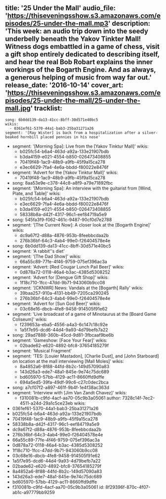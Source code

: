 title: '25 Under the Mall'
audio_file: 'https://thiseveningsshow.s3.amazonaws.com/episodes/25-under-the-mall.mp3'
description: 'This week: an audio trip down into the seedy underbelly beneath the Yakov Tinkter Mall! Witness dogs embattled in a game of chess, visit a gift shop entirely dedicated to describing itself, and hear the real Bob Robart explains the inner workings of the Bogarth Engine. And as always, a generous helping of music from way far out.'
release_date: '2016-10-14'
cover_art: 'https://thiseveningsshow.s3.amazonaws.com/episodes/25-under-the-mall/25-under-the-mall.jpg'
tracklist:
  -
    song: 6b0dd139-da13-41cc-8bff-30d571e40bc5
    wikis:
      - 0361ef61-5370-44a1-bab3-25ba31271a26
    segment: '[Ray Wister] is back from a hospitalization after a silver-beaked hornbill placed pennies in his nose'
  -
    segment: '[Morning Spa]: Live from the [Yakov Tinktur Mall]'
    wikis:
      - b025fc54-b6a4-463d-a92a-133e21907bdb
      - b3da4159-e021-4554-b850-026473408855
      - 70419f48-1ac9-48b9-a9fb-45f9a15ca278
      - e3ec6629-7fa4-4e6a-bbdd-f80022e8476f
  -
    segment: 'Advert for the [Yakov Tinktur Mall]'
    wikis:
      - 70419f48-1ac9-48b9-a9fb-45f9a15ca278
  -
    song: 8aa53e9e-c378-44c8-a8f9-a79e71892fbc
  -
    segment: '[Morning Spa]: An interview with the guitarist from [Wind, Plate, and Table]'
    wikis:
      - b025fc54-b6a4-463d-a92a-133e21907bdb
      - e3ec6629-7fa4-4e6a-bbdd-f80022e8476f
      - b3da4159-e021-4554-b850-026473408855
      - 58338b8a-d42f-4317-96c1-eef84719a5e9
  -
    song: 545fa3f9-f062-461c-9487-90cf0d7e2788
  -
    segment: '[The Current Now]: A closer look at the [Bogarth Engine]'
    wikis:
      - dc9a67f2-d88a-4876-953b-8feebbcdaa2b
      - 276b36bf-64c3-4ab4-99e0-f26404578e4e
  -
    song: 6b0dd139-da13-41cc-8bff-30d571e40bc5
  -
    segment: 'A rabbit''s diet'
  -
    segment: '[The Dad Show]'
    wikis:
      - 66a55c89-77fe-4f46-9759-075ef396ac3a
  -
    segment: 'Advert: [Red Cougar Lunch Pail Beer]'
    wikis:
      - 0d878a72-0118-46a4-b3ac-4385d5308252
  -
    segment: 'Advert for [Dengue Gift Shop]'
    wikis:
      - 1f18c710-1fcc-47dd-9b71-943060b9cc08
  -
    segment: '[CKNWR] News: Vandals at the [Bogarth] Rally'
    wikis:
      - 39baa257-910a-4131-bb49-7205ca290245
      - 276b36bf-64c3-4ab4-99e0-f26404578e4e
  -
    segment: 'Advert for [Sun God Beer]'
    wikis:
      - 03c68e16-dbcb-4fe8-9458-914505f91e62
  -
    segment: 'Live broadcast of a game of Minotaurus at the [Board Game Coliseum]'
    wikis:
      - f239653a-eba5-4556-a4a3-6c147c18c92e
      - 1a5f7e95-dcd6-44d4-9a93-4d79befb7a22
  -
    song: 29ad7888-360b-45cd-9d81-3fbcaaf9be6b
  -
    segment: 'Gameshow: [Face Your Fear]'
    wikis:
      - 02bade62-e620-4892-bfc8-37654185279f
  -
    segment: 'Musical Fragment'
  -
    segment: 'TES: [Louier Mastadon], [Charlie Dust], and [John Starboard] on location at the mall interviewing [Mall Moles]'
    wikis:
      - 8a4852a6-8f88-44fd-8b2c-149d57090a83
      - 143d26a3-ede7-48a1-845e-9e74c75dc689
      - bd605970-57bb-4129-ac11-8660ffd9dffe
      - 694a5ed5-39fa-49df-99c6-c27c0dec2bca
  -
    song: a7cf07f2-a897-461f-9b4f-1e4f38ac363d
  -
    segment: 'Interview with [Jim Van Zandt Chavez]'
    wikis:
      - f310081b-c9fd-4acf-aa70-05c9b3a05061
author: 7328c14f-7ec2-4511-a24d-29a1c5ce23eb
wikis:
  - 0361ef61-5370-44a1-bab3-25ba31271a26
  - b025fc54-b6a4-463d-a92a-133e21907bdb
  - 70419f48-1ac9-48b9-a9fb-45f9a15ca278
  - 58338b8a-d42f-4317-96c1-eef84719a5e9
  - dc9a67f2-d88a-4876-953b-8feebbcdaa2b
  - 276b36bf-64c3-4ab4-99e0-f26404578e4e
  - 66a55c89-77fe-4f46-9759-075ef396ac3a
  - 0d878a72-0118-46a4-b3ac-4385d5308252
  - 1f18c710-1fcc-47dd-9b71-943060b9cc08
  - 03c68e16-dbcb-4fe8-9458-914505f91e62
  - 1a5f7e95-dcd6-44d4-9a93-4d79befb7a22
  - 02bade62-e620-4892-bfc8-37654185279f
  - 8a4852a6-8f88-44fd-8b2c-149d57090a83
  - 143d26a3-ede7-48a1-845e-9e74c75dc689
  - bd605970-57bb-4129-ac11-8660ffd9dffe
  - f310081b-c9fd-4acf-aa70-05c9b3a05061
id: 8f29396f-870c-4f07-ab1c-a97779bb9259
